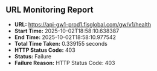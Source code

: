 ## URL Monitoring Report

- **URL:** https://api-gw1-prod1.fisglobal.com/gw/v1/health
- **Start Time:** 2025-10-02T18:58:10.638387
- **End Time:** 2025-10-02T18:58:10.977542
- **Total Time Taken:** 0.339155 seconds
- **HTTP Status Code:** 403
- **Status:** Failure
- **Failure Reason:** HTTP Status Code: 403
